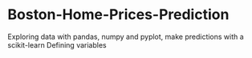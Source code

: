 # Boston-Home-Prices-Prediction
Exploring data with pandas, numpy and pyplot, make predictions with a scikit-learn
Defining variables
